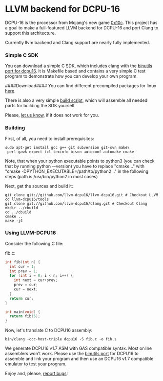 # LLVM backend for DCPU-16 #

DCPU-16 is the processor from Mojang's new game [0x10c](http://0x10c.com/).
This project has a goal to make a full-featured LLVM backend for DCPU-16 and
port Clang to support this architecture.

Currently llvm backend and Clang support are nearly fully implemented.

### Simple C SDK ###
You can download a simple C SDK, which includes clang with the [binutils port for dcpu16](https://github.com/frot/binutils-dcpu16).
It is Makefile based and contains a very simple C test program to demonstrate how you can develop your own program.

####Download####
You can find different precompiled packages for linux [here](https://github.com/llvm-dcpu16/llvm-dcpu16/downloads).

There is also a very simple [build script](https://github.com/downloads/llvm-dcpu16/llvm-dcpu16/build-sdk.sh), which will assemble all needed parts for building the SDK yourself.

Please, [let us know](https://github.com/llvm-dcpu16/llvm-dcpu16/issues), if it does not work for you.

### Building ###
First, of all, you need to install prerequisites:

    sudo apt-get install gcc g++ git subversion git-svn make\
     perl gawk expect tcl texinfo bison autoconf automake cmake

Note, that when your python executable points to python3 (you can check that by running python --version) 
you have to replace "cmake .." with "cmake  -DPYTHON_EXECUTABLE=/path/to/python2 .." in the following steps (path is /usr/bin/python2 in most cases)

Next, get the sources and build it:

    git clone git://github.com/llvm-dcpu16/llvm-dcpu16.git # Checkout LLVM
    cd llvm-dcpu16/tools
    git clone git://github.com/llvm-dcpu16/clang.git # Checkout Clang
    mkdir ../cbuild
    cd ../cbuild
    cmake ..
    make -j4
    
### Using LLVM-DCPU16 ###
    
Consider the following C file:

fib.c:

```c
int fib(int n) {
  int cur = 1;
  int prev = 1;
  for (int i = 0; i < n; i++) {
    int next = cur+prev;
    prev = cur;
    cur = next;
  }
  return cur;
}

int main(void) {
  return fib(5);
}
```

Now, let's translate C to DCPU16 assembly:

    bin/clang -ccc-host-triple dcpu16 -S fib.c -o fib.s

We generate DCPU16 v1.7 ASM with GAS compatible syntax. Most online
assemblers won't work. Please use the [binutils port](https://github.com/frot/binutils-dcpu16) for DCPU16 to assemble and
link your program and then use an DCPU16 v1.7 compatible emulator to test your
program.

Enjoy and, please, [report bugs](https://github.com/llvm-dcpu16/llvm-dcpu16/issues)!
